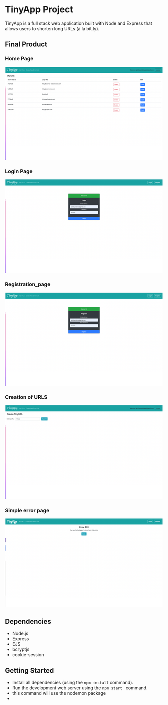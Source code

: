 # TinyApp Project

TinyApp is a full stack web application built with Node and Express that allows users to shorten long URLs (à la bit.ly).

## Final Product

### Home Page
![](/docs/home_page.png)

### Login Page
![](/docs/login_page.png)

### Registration_page
![](/docs/registratio_page.png)

### Creation of URLS 
![](/docs/Creating_new_urls_page.png)

### Simple error page
![](/docs/error_page.png)


## Dependencies

- Node.js
- Express
- EJS
- bcryptjs
- cookie-session

## Getting Started

- Install all dependencies (using the `npm install` command).
- Run the development web server using the `npm start ` command. 
- this command will use the nodemon package
- 

